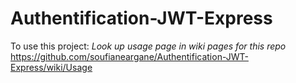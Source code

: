 # Authentification-JWT-Express
To use this project: *Look up usage page in wiki pages for this repo*
https://github.com/soufianeargane/Authentification-JWT-Express/wiki/Usage
